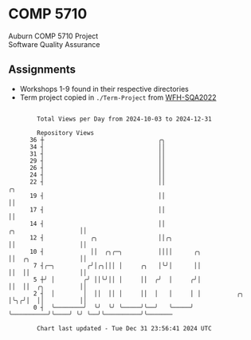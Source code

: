 # COMP 5710
Auburn COMP 5710 Project  
Software Quality Assurance

## Assignments
- Workshops 1-9 found in their respective directories
- Term project copied in `./Term-Project` from [WFH-SQA2022](https://github.com/wumphlett/WFH-SQA2022-AUBURN)

```

        Total Views per Day from 2024-10-03 to 2024-12-31

        Repository Views
      36 ┼                                ╭╮
      34 ┤                                ││
      31 ┤                                ││
      29 ┤                                ││
      26 ┤                                ││
      24 ┤                                ││
      22 ┤                                ││                                              ╭╮
      19 ┤                                ││                                              ││
      17 ┤                                ││                                              ││
      14 ┤                                ││                          ╭╮                  ││
      12 ┤             ╭╮                 ││╭╮                        ││                  ││
      10 ┤             ││  ╭╮╭─╮          ││││      ╭╮                ││  ╭╮              ││
       7 ┤╭─╮         ╭╯│╭╮│││ │     ╭╮   │╰╯│      ││                ││  ││              ││
       5 ┼╯ │        ╭╯ ││╰╯││ │     ││  ╭╯  │     ╭╯│                ││  ││  ╭╮          ││
       2 ┤  │        │  ││  ││ │     ││  │   │     │ │          ╭╮    │╰╮╭╯│  ││          ││
       0 ┤  ╰────────╯  ╰╯  ╰╯ ╰─────╯╰──╯   ╰─────╯ ╰──────────╯╰────╯ ╰╯ ╰──╯╰──────────╯╰───────

        Chart last updated - Tue Dec 31 23:56:41 2024 UTC
        
```
